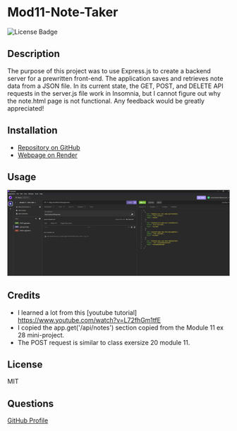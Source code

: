 # Mod11-Note-Taker

![License Badge](https://badgen.net/static/license/MIT/blue)

## Description
The purpose of this project was to use Express.js to create a backend server for a prewritten front-end. The application saves and retrieves note data from a JSON file.
In its current state, the GET, POST, and DELETE API requests in the server.js file work in Insomnia, but I cannot figure out why the note.html page is not functional. Any feedback would be greatly appreciated!

## Installation
- [Repository on GitHub](https://github.com/eciarabellini/Mod11-Note-Taker)
- [Webpage on Render](https://mod11-note-taker-application.onrender.com)

## Usage
![screenshot](./screenshot.png)

## Credits
- I learned a lot from this [youtube tutorial] https://www.youtube.com/watch?v=L72fhGm1tfE
- I copied the app.get('/api/notes') section copied from the Module 11 ex 28 mini-project.
- The POST request is similar to class exersize 20 module 11.


## License
MIT

## Questions
[GitHub Profile](https://github.com/eciarabellini)

